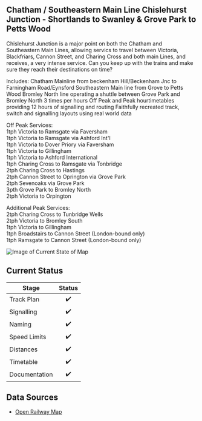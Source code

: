 ## Chatham / Southeastern Main Line Chislehurst Junction - Shortlands to Swanley & Grove Park to Petts Wood

Chislehurst Junction is a major point on both the Chatham and Southeastern Main Lines, allowing servics to travel between Victoria, Blackfriars, Cannon Street, and Charing Cross and both main Lines, and receives, a very intense service. Can you keep up with the trains and make sure they reach their destinations on time? 

Includes: 
Chatham Mainline from beckenham Hill/Beckenham Jnc to Farningham Road/Eynsford 
Southeastern Main line from Grove to Petts Wood 
Bromley North line operating a shuttle between Grove Park and Bromley North 3 times per hours 
Off Peak and Peak hourtimetables providing 12 hours of signalling and routing 
Faithfully recreated track, switch and signalling layouts using real world data 

Off Peak Services: 
<br>1tph Victoria to Ramsgate via Faversham 
<br>1tph Victoria to Ramsgate via Ashford Int'l 
<br>1tph Victoria to Dover Priory via Faversham 
<br>1tph Victoria to Gillingham 
<br>1tph Victoria to Ashford International 
<br>1tph Charing Cross to Ramsgate via Tonbridge 
<br>2tph Charing Cross to Hastings 
<br>2tph Cannon Street to Oprington via Grove Park 
<br>2tph Sevenoaks via Grove Park 
<br>3pth Grove Park to Bromley North 
<br>2tph Victoria to Orpington 

Additional Peak Services: 
<br>2tph Charing Cross to Tunbridge Wells 
<br>2tph Victoria to Bromley South 
<br>1tph Victoria to Gillingham 
<br>1tph Broadstairs to Cannon Street (London-bound only) 
<br>1tph Ramsgate to Cannon Street (London-bound only)


![Image of Current State of Map](Images/ChathamMainLine-Chislehurst.bmp)

## Current Status

| Stage         | Status        |
| ------------- |:-------------:|
| Track Plan     | :heavy_check_mark: |
| Signalling      | :heavy_check_mark:      |
| Naming | :heavy_check_mark:      |
| Speed Limits | :heavy_check_mark: |
| Distances | :heavy_check_mark: |
| Timetable | :heavy_check_mark: |
| Documentation | :heavy_check_mark: |


## Data Sources

- [Open Railway Map](https://www.openrailwaymap.org)
